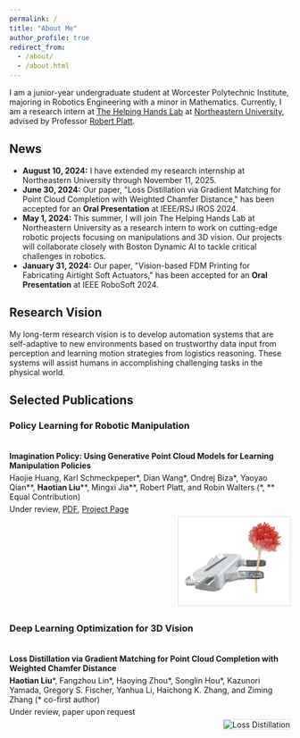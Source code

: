 ```yaml
---
permalink: /
title: "About Me"
author_profile: true
redirect_from: 
  - /about/
  - /about.html
---
```


I am a junior-year undergraduate student at Worcester Polytechnic Institute, majoring in Robotics Engineering with a minor in Mathematics. Currently, I am a research intern at [The Helping Hands Lab](https://www2.ccs.neu.edu/research/helpinghands/) at [Northeastern University](https://www.northeastern.edu/), advised by Professor [Robert Platt](https://www.khoury.northeastern.edu/people/robert-platt/).

## News

- **August 10, 2024:** I have extended my research internship at Northeastern University through November 11, 2025.
- **June 30, 2024:** Our paper, "Loss Distillation via Gradient Matching for Point Cloud Completion with Weighted Chamfer Distance," has been accepted for an **Oral Presentation** at IEEE/RSJ IROS 2024.
- **May 1, 2024:** This summer, I will join The Helping Hands Lab at Northeastern University as a research intern to work on cutting-edge robotic projects focusing on manipulations and 3D vision. Our projects will collaborate closely with Boston Dynamic AI to tackle critical challenges in robotics.
- **January 31, 2024:** Our paper, "Vision-based FDM Printing for Fabricating Airtight Soft Actuators," has been accepted for an **Oral Presentation** at IEEE RoboSoft 2024.

## Research Vision

My long-term research vision is to develop automation systems that are self-adaptive to new environments based on trustworthy data input from perception and learning motion strategies from logistics reasoning. These systems will assist humans in accomplishing challenging tasks in the physical world.

## Selected Publications

<div class="selected-publications">
  <h3>Policy Learning for Robotic Manipulation</h3>
  
  <div class="publication">
    <h4>Imagination Policy: Using Generative Point Cloud Models for Learning Manipulation Policies</h4>
    <p>Haojie Huang, Karl Schmeckpeper*, Dian Wang*, Ondrej Biza*, Yaoyao Qian**, <strong>Haotian Liu</strong>**, Mingxi Jia**, Robert Platt, and Robin Walters (*, ** Equal Contribution)</p>
    <p>Under review, <a href="#">PDF</a>, <a href="#">Project Page</a></p>
    <img src="images/imgPolicy.png" alt="Imagination Policy" style="max-width: 200px; float: right; margin-left: 15px;">
  </div>

  <h3>Deep Learning Optimization for 3D Vision</h3>

  <div class="publication">
    <h4>Loss Distillation via Gradient Matching for Point Cloud Completion with Weighted Chamfer Distance</h4>
    <p><strong>Haotian Liu</strong>*, Fangzhou Lin*, Haoying Zhou*, Songlin Hou*, Kazunori Yamada, Gregory S. Fischer, Yanhua Li, Haichong K. Zhang, and Ziming Zhang (* co-first author)</p>
    <p>Under review, paper upon request</p>
    <img src="/images/loss_distillation.jpg" alt="Loss Distillation" style="max-width: 200px; float: right; margin-left: 15px;">
  </div>
</div>

<style>
  .selected-publications {
    margin-top: 20px;
  }
  .publication {
    margin-bottom: 30px;
    overflow: hidden;
  }
  .publication h4 {
    margin-bottom: 5px;
  }
  .publication p {
    margin: 5px 0;
  }
  .publication img {
    border: 1px solid #ddd;
  }
</style>

